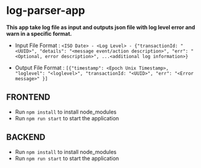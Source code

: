 # log-parser-app

**This app take log file as input and outputs json file with log level error and warn in a specific format.**

- Input File Format : `<ISO Date> - <Log Level> - {"transactionId: "<UUID>", "details": "<message event/action description>", "err": "<Optional, error description>", ...<additional log information>}`

- Output File Format : `[{"timestamp": <Epoch Unix Timestamp>, "loglevel": "<loglevel>", "transactionId: "<UUID>", "err": "<Error message>" }]`

## FRONTEND

- Run  `npm install` to install node_modules
- Run `npm run start` to start the application

## BACKEND

- Run  `npm install` to install node_modules
- Run `npm run start` to start the application